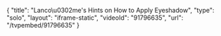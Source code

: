 {
    "title": "Lanco\u0302me's Hints on How to Apply Eyeshadow",
    "type": "solo",
    "layout": "iframe-static",
    "videoId": "91796635",
    "url": "\/tvpembed\/91796635"
}